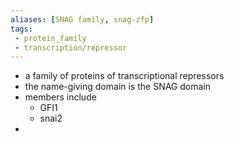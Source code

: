 ```yaml
---
aliases: [SNAG family, snag-zfp]
tags:
 - protein_family
 - transcription/repressor
---
```

- a family of proteins of transcriptional repressors
- the name-giving domain is the SNAG domain
- members include
	- GFI1
	- snai2
- 